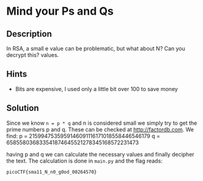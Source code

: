 # Mind your Ps and Qs

## Description
In RSA, a small e value can be problematic, but what about N? Can you decrypt this? values.

## Hints
- Bits are expensive, I used only a little bit over 100 to save money

## Solution
Since we know `n = p * q` and n is considered small we simply try to get the prime numbers p and q.
These can be checked at http://factordb.com.
We find:
p = 2159947535959146091116171018558446546179 
q = 658558036833541874645521278345168572231473

having p and q we can calculate the necessary values and finally decipher the text.
The calculation is done in `main.py` and the flag reads:


`picoCTF{sma11_N_n0_g0od_00264570}`
